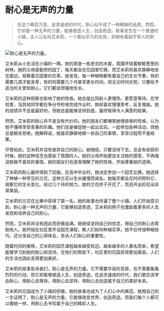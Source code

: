 # 耐心是无声的力量
> 在这个瞬息万变、追求速成的时代，耐心似乎成了一种稀缺的品质。然而，它却是一种无声的力量，能够塑造人生，创造奇迹。故事发生在一个普通的小镇，主人公名叫艾米莉，一个看似平凡的女孩，却拥有着超乎常人的耐心。


![耐心是无声的力量。](/images/4afc87399fe24103aba0ffe72b9a9f0c.jpg)

艾米莉从小生活在小镇的一隅，她的家是一栋老式的木屋，周围环绕着郁郁葱葱的树林。她的父母是勤劳的园丁，每天都会在花园里忙碌，而艾米莉则喜欢静静地坐在窗边，观察着花园里的花草。她发现，每一种植物都有着自己的生长节奏，有的需要几周才能发芽，有的则需要几个月甚至更长时间。但无论时间长短，只要给予适当的关爱和耐心，它们都会顽强地生长。

艾米莉的这种观察也影响了她的性格。她总是比同龄人更慢热，更愿意等待。在学校里，当其他同学都在争分夺秒地完成作业时，她却喜欢慢慢思考，反复推敲。她的成绩并不总是最好的，但她总是能够坚持到底，最终取得令人满意的结果。

然而，艾米莉的耐心并不是没有代价的。她的朋友们都嘲笑她慢吞吞的性格，认为她不懂得享受青春的乐趣。他们总是催促她一起出去玩，一起参加各种活动，但她总是婉言拒绝。她解释说，她喜欢静静地做一些自己的事情，享受过程而不是结果。

尽管如此，艾米莉并没有放弃自己的耐心。她相信，只要坚持下去，总会有收获的时候。她的这种信念也感染了周围的人。她的父母开始更加关注她的感受，不再强迫她做不喜欢的事情。她的朋友们也逐渐理解了她的性格，开始尊重她的选择。

艾米莉的耐心最终得到了回报。在高中毕业时，她决定参加一个园艺比赛。她选择了种植一种罕见的兰花，这种兰花以生长缓慢而闻名。她每天都会花时间照料它，观察它的生长变化。经过几个月的努力，她的兰花终于开花了，而且开出的花朵非常美丽。

艾米莉的兰花在比赛中获得了第一名，她的故事也传遍了整个小镇。人们开始意识到，耐心是一种无声的力量，它能够创造奇迹。艾米莉的例子也激励着更多的人去发现和培养自己的耐心。

然而，艾米莉并没有因此而骄傲自满。她继续坚持自己的信念，用自己的耐心去帮助他人。她开始在社区里开设园艺课程，教人们如何种植花草。她不仅传授种植技巧，还分享自己的心得体会，告诉人们耐心的重要性。

随着时间的推移，艾米莉的园艺课程越来越受欢迎。越来越多的人慕名而来，希望能够学习到她的耐心和坚持。在他们的帮助下，社区里的花园变得更加美丽，人们的生活也因此变得更加美好。

艾米莉的故事告诉我们，耐心是无声的力量。它不需要华丽的言辞，也不需要轰轰烈烈的行动，但它却能够塑造人生，创造奇迹。在追求速成的时代，我们更应该学会耐心，用耐心去等待，用耐心去坚持，用耐心去创造属于自己的美好未来。

艾米莉的花园成为了小镇的骄傲，她的故事也成为了人们心中的典范。她用自己的一生证明了，耐心是无声的力量，它能够改变世界，创造奇迹。而我们每个人都可以像她一样，用耐心去书写属于自己的精彩人生。